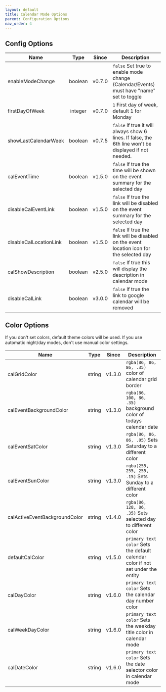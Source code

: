 ```yaml
---
layout: default
title: Calendar Mode Options
parent: Configuration Options
nav_order: 4
---
```


## Config Options

| Name                   |  Type   | Since  | Description                                                                                           |
| ---------------------- | :-----: | :----: | ----------------------------------------------------------------------------------------------------- |
| enableModeChange       | boolean | v0.7.0 | `false` Set true to enable mode change (Calendar/Events) must have "name" set to toggle               |
| firstDayOfWeek         | integer | v0.7.0 | `1` First day of week, default 1 for Monday                                                           |
| showLastCalendarWeek   | boolean | v0.7.5 | `false` If true it will always show 6 lines. If false, the 6th line won't be displayed if not needed. |
| calEventTime           | boolean | v1.5.0 | `false` If true the time will be shown on the event summary for the selected day                      |
| disableCalEventLink    | boolean | v1.5.0 | `false` If true the link will be disabled on the event summary for the selected day                   |
| disableCalLocationLink | boolean | v1.5.0 | `false` If true the link will be disabled on the event location icon for the selected day             |
| calShowDescription     | boolean | v2.5.0 | `false` If true this will display the description in calendar mode                                    |
| disableCalLink         | boolean | v3.0.0 | `false` If true the link to google calendar will be removed                                           |

## Color Options

If you don't set colors, default theme colors will be used. If you use automatic night/day modes, don't use manual color settings.

| Name                          |  Type  | Since  | Description                                                                      |
| ----------------------------- | :----: | :----: | -------------------------------------------------------------------------------- |
| calGridColor                  | string | v1.3.0 | `rgba(86, 86, 86, .35)` color of calendar grid border                            |
| calEventBackgroundColor       | string | v1.3.0 | `rgba(86, 100, 86, .35)` background color of todays calendar date                |
| calEventSatColor              | string | v1.3.0 | `rgba(86, 86, 86, .05)` Sets Saturday to a different color                       |
| calEventSunColor              | string | v1.3.0 | `rgba(255, 255, 255, .15)` Sets Sunday to a different color                      |
| calActiveEventBackgroundColor | string | v1.4.0 | `rgba(86, 128, 86, .35)` Sets selected day to different color                    |
| defaultCalColor               | string | v1.5.0 | `primary text color` Sets the default calendar color if not set under the entity |
| calDayColor                   | string | v1.6.0 | `primary text color` Sets the calendar day number color                          |
| calWeekDayColor               | string | v1.6.0 | `primary text color` Sets the weekday title color in calendar mode               |
| calDateColor                  | string | v1.6.0 | `primary text color` Sets the date selector color in calendar mode               |
